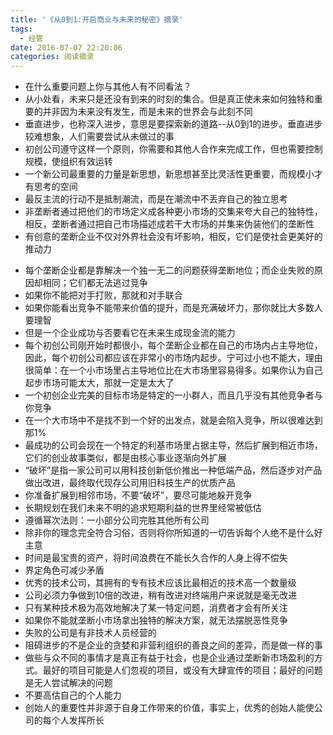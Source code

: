 ```yaml
---
title: '《从0到1:开启商业与未来的秘密》摘录'
tags:
  - 经管
date: 2016-07-07 22:20:06
categories: 阅读摘录
---
```


- 在什么重要问题上你与其他人有不同看法？
- 从小处看，未来只是还没有到来的时刻的集合。但是真正使未来如何独特和重要的并非因为未来没有发生，而是未来的世界会与此刻不同
- 垂直进步，也称深入进步，意思是要探索新的道路--从0到1的进步。垂直进步较难想象，人们需要尝试从未做过的事
- 初创公司遵守这样一个原则，你需要和其他人合作来完成工作，但也需要控制规模，使组织有效运转
- 一个新公司最重要的力量是新思想，新思想甚至比灵活性更重要，而规模小才有思考的空间
- 最反主流的行动不是抵制潮流，而是在潮流中不丢弃自己的独立思考
- 非垄断者通过把他们的市场定义成各种更小市场的交集来夸大自己的独特性，相反，垄断者通过把自己市场描述成若干大市场的并集来伪装他们的垄断性
- 有创意的垄断企业不仅对外界社会没有坏影响，相反，它们是使社会更美好的推动力

<!-- more -->

- 每个垄断企业都是靠解决一个独一无二的问题获得垄断地位；而企业失败的原因却相同；它们都无法逃过竞争
- 如果你不能把对手打败，那就和对手联合
- 如果你能看出竞争不能带来价值的提升，而是充满破坏力，那你就比大多数人要理智
- 但是一个企业成功与否要看它在未来生成现金流的能力
- 每个初创公司刚开始时都很小，每个垄断企业都在自己的市场内占主导地位，因此，每个初创公司都应该在非常小的市场内起步。宁可过小也不能大，理由很简单：在一个小市场里占主导地位比在大市场里容易得多。如果你认为自己起步市场可能太大，那就一定是太大了
- 一个初创企业完美的目标市场是特定的一小群人，而且几乎没有其他竞争者与你竞争
- 在一个大市场中不是找不到一个好的出发点，就是会陷入竞争，所以很难达到那1%
- 最成功的公司会现在一个特定的利基市场里占据主导，然后扩展到相近市场，它们的创业故事类似，都是由核心事业逐渐向外扩展
- “破坏”是指一家公司可以用科技创新低价推出一种低端产品，然后逐步对产品做出改进，最终取代现存公司用旧科技生产的优质产品
- 你准备扩展到相邻市场，不要“破坏”，要尽可能地躲开竞争
- 长期规划在我们未来不明的追求短期利益的世界里经常被低估
- 遵循幂次法则：一小部分公司完胜其他所有公司
- 除非你的理念完全符合习俗，否则将你所知道的一切告诉每个人绝不是什么好主意
- 时间是最宝贵的资产，将时间浪费在不能长久合作的人身上得不偿失
- 界定角色可减少矛盾
- 优秀的技术公司，其拥有的专有技术应该比最相近的技术高一个数量级
- 公司必须力争做到10倍的改进，稍有改进对终端用户来说就是毫无改进
- 只有某种技术极为高效地解决了某一特定问题，消费者才会有所关注
- 如果你不能就垄断小市场拿出独特的解决方案，就无法摆脱恶性竞争
- 失败的公司是有非技术人员经营的
- 阻碍进步的不是企业的贪婪和非营利组织的善良之间的差异，而是做一样的事
- 做些与众不同的事情才是真正有益于社会，也是企业通过垄断新市场盈利的方式。最好的项目可能是人们忽视的项目，或没有大肆宣传的项目；最好的问题是无人尝试解决的问题
- 不要高估自己的个人能力
- 创始人的重要性并非源于自身工作带来的价值，事实上，优秀的创始人能使公司的每个人发挥所长